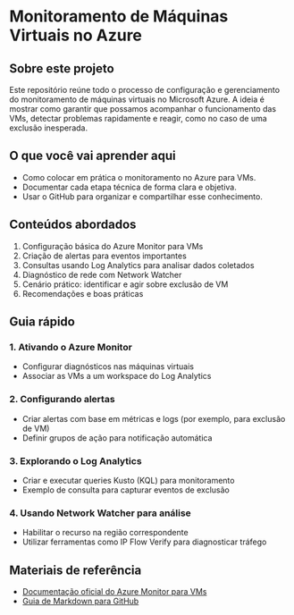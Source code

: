 # Monitoramento de Máquinas Virtuais no Azure

## Sobre este projeto
Este repositório reúne todo o processo de configuração e gerenciamento do monitoramento de máquinas virtuais no Microsoft Azure. A ideia é mostrar como garantir que possamos acompanhar o funcionamento das VMs, detectar problemas rapidamente e reagir, como no caso de uma exclusão inesperada.

## O que você vai aprender aqui
- Como colocar em prática o monitoramento no Azure para VMs.
- Documentar cada etapa técnica de forma clara e objetiva.
- Usar o GitHub para organizar e compartilhar esse conhecimento.

## Conteúdos abordados
1. Configuração básica do Azure Monitor para VMs
2. Criação de alertas para eventos importantes
3. Consultas usando Log Analytics para analisar dados coletados
4. Diagnóstico de rede com Network Watcher
5. Cenário prático: identificar e agir sobre exclusão de VM
6. Recomendações e boas práticas

## Guia rápido

### 1. Ativando o Azure Monitor
- Configurar diagnósticos nas máquinas virtuais
- Associar as VMs a um workspace do Log Analytics

### 2. Configurando alertas
- Criar alertas com base em métricas e logs (por exemplo, para exclusão de VM)
- Definir grupos de ação para notificação automática

### 3. Explorando o Log Analytics
- Criar e executar queries Kusto (KQL) para monitoramento
- Exemplo de consulta para capturar eventos de exclusão

### 4. Usando Network Watcher para análise
- Habilitar o recurso na região correspondente
- Utilizar ferramentas como IP Flow Verify para diagnosticar tráfego

## Materiais de referência
- [Documentação oficial do Azure Monitor para VMs](https://learn.microsoft.com/azure/azure-monitor/insights/vminsights-overview)
- [Guia de Markdown para GitHub](https://guides.github.com/features/mastering-markdown/)
